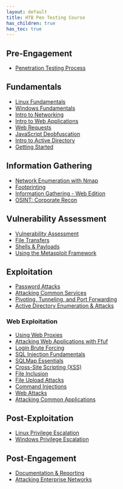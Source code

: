 ```yaml
---
layout: default
title: HTB Pen Testing Course
has_children: true
has_toc: true
---
```



## Pre-Engagement
- [Penetration Testing Process](./Penetration%20Testing%20Process.md)

## Fundamentals
- [Linux Fundamentals](/Knowledge/Operating%20Systems/Linux.md)
- [Windows Fundamentals](/Knowledge/Operating%20Systems/Windows.md)
- [Intro to Networking]()
- [Intro to Web Applications]()
- [Web Requests]()
- [JavaScript Deobfuscation]()
- [Intro to Active Directory]()
- [Getting Started]()

## Information Gathering
- [Network Enumeration with Nmap]()
- [Footprinting]()
- [Information Gathering - Web Edition]()
- [OSINT: Corporate Recon]()

## Vulnerability Assessment
- [Vulnerability Assessment]()
- [File Transfers]()
- [Shells & Payloads]()
- [Using the Metasploit Framework]()

## Exploitation
- [Password Attacks]()
- [Attacking Common Services]()
- [Pivoting, Tunneling, and Port Forwarding]()
- [Active Directory Enumeration & Attacks]()

### Web Exploitation
- [Using Web Proxies]()
- [Attacking Web Applications with Ffuf]()
- [Login Brute Forcing]()
- [SQL Injection Fundamentals]()
- [SQLMap Essentials]()
- [Cross-Site Scripting (XSS)]()
- [File Inclusion]()
- [File Upload Attacks]()
- [Command Injections]()
- [Web Attacks]()
- [Attacking Common Applications]()

## Post-Exploitation
- [Linux Privilege Escalation]()
- [Windows Privilege Escalation]()

## Post-Engagement
- [Documentation & Reporting]()
- [Attacking Enterprise Networks]()
